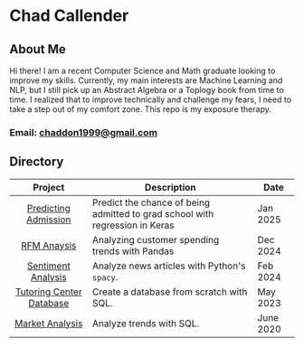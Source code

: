 # Chad Callender

## About Me
Hi there! I am a recent Computer Science and Math graduate looking to improve my skills. Currently, my main interests are Machine Learning and NLP, but I still pick up an Abstract Algebra or a Toplogy book from time to time. I realized that to improve technically and challenge my fears, I need to take a step out of my comfort zone. This repo is my exposure therapy.

### Email: chaddon1999@gmail.com

##  Directory

| Project | Description | Date |
| :-----------: | -------- | -------------------- |
|  [Predicting Admission](https://github.com/sorandomchad/projects/tree/main/admissions-regression) | Predict the chance of being admitted to grad school with regression in Keras | Jan 2025 |
|  [RFM Anaysis](https://github.com/sorandomchad/projects/blob/main/rfm-analysis/rfm_analysis.ipynb) | Analyzing customer spending trends with Pandas | Dec 2024 |
|  [Sentiment Analysis](https://github.com/sorandomchad/projects/tree/main/sentiment-analysis) | Analyze news articles with Python's `spacy`. | Feb 2024 |
|  [Tutoring Center Database](https://github.com/sorandomchad/projects/tree/main/tutoring-service-db) | Create a database from scratch with SQL.| May 2023 |
|  [Market Analysis](https://github.com/sorandomchad/projects/tree/main/market-analysis) | Analyze trends with SQL. | June 2020 |

